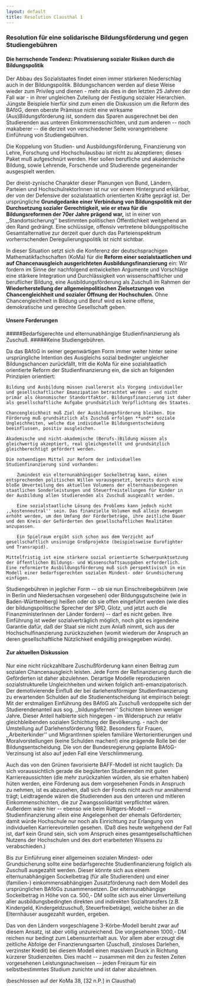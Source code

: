 ```yaml
--- 
layout: default
title: Resolution Clausthal 1
---
```

### Resolution für eine solidarische Bildungsförderung und gegen Studiengebühren

#### Die herrschende Tendenz: Privatisierung sozialer Risiken durch die Bildungspolitik

Der Abbau des Sozialstaates findet einen immer stärkeren Niederschlag auch in der Bildungspolitik. Bildungschancen werden auf diese Weise wieder zum Privileg und dienen - mehr als dies in den letzten 25 Jahren der Fall war - in ihrer ungleichen Zuteilung der Festigung sozialer Hierarchien. Jüngste Beispiele hierfür sind zum einen die Diskussion um die Reform des BAföG, deren oberste Prämisse nicht eine wirksame (Aus)Bildungsförderung ist, sondern das Sparen ausgerechnet bei den Studierenden aus unteren Einkommensschichten, und zum anderen -- noch makaberer -- die derzeit von verschiedener Seite vorangetriebene Einführung von Studiengebühren.

Die Koppelung von Studien- und Ausbildungsförderung, Finanzierung von Lehre, Forschung und Hochschulausbau ist nicht zu akzeptieren; dieses Paket muß aufgeschnürt werden. Hier sollen berufliche und akademische Bildung, sowie Lehrende, Forschende und Studierende gegeneinander ausgespielt werden.

Der dreist-zynische Charakter dieser Planungen von Bund, Ländern, Parteien und HochschulrektorInnen ist nur vor einem Hintergrund erklärbar, der von der Defensive der sozialstaatlich orientierten Kräfte geprägt ist. Der ursprüngliche **Grundgedanke einer Verbindung von Bildungspolitik mit der Durchsetzung sozialer Gerechtigkeit, wie er etwa für die Bildungsreformen der 70er Jahre prägend war,** ist in einer von ,,Standortsicherung'' bestimmten politischen Öffentlichkeit weitgehend an den Rand gedrängt. Eine schlüssige, offensiv vertretene bildungspolitische Gesamtalternative zur derzeit quer durch das Parteienspektrum vorherrschenden Deregulierungspolitik ist nicht sichtbar.

In dieser Situation setzt sich die Konferenz der deutschsprachigen Mathematikfachschaften (KoMa) für die **Reform einer sozialstaatlichen und auf Chancenausgleich ausgerichteten Ausbildungsfinanzierung** ein: Wir fordern im Sinne der nachfolgend entwickelten Argumente und Vorschläge eine stärkere Integration und Durchlässigkeit von wissenschaftlicher und beruflicher Bildung, eine Ausbildungsförderung als Zuschuß im Rahmen der **Wiederherstellung der allgemeinpolitischen Zielsetzungen von Chancengleichheit und sozialer Öffnung der Hochschulen.** Ohne Chancengleichheit in Bildung und Beruf wird es keine offene, demokratische und gerechte Gesellschaft geben.

 
#### Unsere Forderungen

#####Bedarfsgerechte und elternunabhängige Studienfinanzierung als Zuschuß.
#####Keine Studiengebühren.

Da das BAföG in seiner gegenwärtigen Form immer weiter hinter seine ursprüngliche Intention des Ausgleichs sozial bedingter ungleicher Bildungschancen zurückfällt, tritt die KoMa für eine sozialstaatlich orientierte Reform der Studienfinanzierung ein, die sich an folgenden Prinzipien orientiert:

 

    Bildung und Ausbildung müssen zuallererst als Vorgang individueller und gesellschaftlicher Emanzipation betrachtet werden - und nicht primär als ökonomischer Standortfaktor. Bildungsfinanzierung ist daher als gesellschaftliche Aufgabe grundsätzlich Verpflichtung des Staates.

    Chancengleichheit muß Ziel der Ausbildungsförderung bleiben. Die Förderung muß grundsätzlich als Zuschuß erfolgen **und** soziale Ungleichheiten, welche die individuelle Bildungsentscheidung beeinflussen, positiv ausgleichen.

    Akademische und nicht-akademische (Berufs-)Bildung müssen als gleichwertig akzeptiert, real gleichgestellt und grundsätzlich gleichberechtigt gefördert werden.

    Die notwendigen Mittel zur Reform der individuellen Studienfinanzierung sind vorhanden:

        Zumindest ein elternunabhängiger Sockelbetrag kann, einen entsprechenden politischen Willen vorausgesetzt, bereits durch eine bloße Umverteilung des aktuellen Volumens der elternhausbezogenen staatlichen Sonderleistungen und Steuerfreistellungen für Kinder in der Ausbildung allen Studierenden als Zuschuß ausgezahlt werden.

        Eine sozialstaatliche Lösung des Problems kann jedoch nicht ,,kostenneutral'' sein. Das finanzielle Volumen muß allein deswegen erhöht werden, um den Umfang der Förderbeträge, ihre zeitliche Dauer und den Kreis der Geförderten den gesellschaftlichen Realitäten anzupassen.

        Ein Spielraum ergibt sich schon aus dem Verzicht auf gesellschaftlich unsinnige Großprojekte (beispielsweise Eurofighter und Transrapid). 

    Mittelfristig ist eine stärkere sozial orientierte Schwerpunktsetzung der öffentlichen Bildungs- und Wissenschaftsausgaben erforderlich. Eine reformierte Ausbildungsförderung muß sich perspektivisch in ein Modell einer bedarfsgerechten sozialen Mindest- oder Grundsicherung einfügen.

Studiengebühren in jeglicher Form -- ob sie nun Einschreibegebühren (wie in Berlin und Niedersachsen vorgesehen) oder Bildungsgutscheine (wie in Baden-Württemberg) heißen oder ob sie offen eingeführt werden (wie dies der bildungspolitische Sprecher der SPD, Glotz, und jetzt auch die FinanzministerInnen der Länder fordern) -- darf es nicht geben. Ihre Einführung ist weder sozialverträglich möglich, noch gibt es irgendeine Garantie dafür, daß der Staat sie nicht zum Anlaß nimmt, sich aus der Hochschulfinanzierung zurückzuziehen (womit wiederum der Anspruch an deren gesellschaftliche Nützlichkeit endgültig preisgegeben würde).

#### Zur aktuellen Diskussion

Nur eine nicht rückzahlbare Zuschußförderung kann einen Beitrag zum sozialen Chancenausgleich leisten. Jede Form der Refinanzierung durch die Geförderten ist daher abzulehnen. Derartige Modelle reproduzieren sozialstrukturelle Ungleichheiten und wirken folglich anti-emanzipatorisch. Der demotivierende Einfluß der bei darlehensförmiger Studienfinanzierung zu erwartenden Schulden auf die Studienentscheidung ist empirisch belegt: Mit der erstmaligen Einführung des BAföG als Zuschuß verdoppelte sich der Studierendenanteil aus sog. ,,bildungsfernen'' Schichten binnen weniger Jahre. Dieser Anteil halbierte sich hingegen - im Widerspruch zur relativ gleichbleibenden sozialen Schichtung der Bevölkerung. - nach der Umstellung auf Darlehensförderung 1982. Besonders für Frauen, ,,Arbeiterkinder'' und MigrantInnen spielen familiäre Wertorientierungen und Moralvorstellungen (keine Schulden machen!) eine prägende Rolle bei der Bildungsentscheidung. Die von der Bundesregierung geplante BAföG-Verzinsung ist also auf jeden Fall eine Verschlimmerung.

Auch das von den Grünen favorisierte BAFF-Modell ist nicht tauglich: Da sich voraussichtlich gerade die begüterten Studierenden mit guten Karriereaussichten (die mehr zurückzahlen würden, als sie erhalten haben) hüten werden, eine Förderung aus dem vorgesehenen Fonds in Anspruch zu nehmen, ist es abzusehen, daß sich der Fonds nicht auch nur annähernd trägt; Leidtragende wären die Studierenden aus den unteren und mitleren Einkommenschichten, die zur Zwangssolidarität verpflichtet wären. Außerdem wäre hier -- ebenso wie beim Rüttgers-Modell -- Studienfinanzierung allein eine Angelegenheit der ehemals Geförderten; damit würde Hochschule nur noch als Einrichtung zur Erlangung von individuellen Karrierevorteilen gesehen. (Daß dies heute weitgehend der Fall ist, darf kein Grund sein, sich vom Anspruch eines gesamtgesellschaftlichen Nutzens der Hochschulen und des dort erarbeiteten Wissens zu verabschieden.)

Bis zur Einführung einer allgemeinen sozialen Mindest- oder Grundsicherung sollte eine bedarfsgerechte Studienfinanzierung folglich als Zuschuß ausgezahlt werden. Dieser könnte sich aus einem elternunabhängigen Sockelbetrag (für alle Studierenden) und einer (familien-) einkommensabhängigen Zusatzförderung nach dem Modell des ursprünglichen BAföGs zusammensetzen. Der elternunabhängige Sockelbetrag in Höhe von ca. 500,- DM sollte sich aus einer Umverteilung aller ausbildungsbedingten direkten und indirekten Sozialtransfers (z.B. Kindergeld, Kindergeldzuschuß, Steuerfreibeträge), welche bisher an die Elternhäuser ausgezahlt wurden, ergeben.

Das von den Ländern vorgeschlagene 3-Körbe-Modell beruht zwar auf diesem Ansatz, ist aber völlig unzureichend. Die vorgesehenen 1000,- DM reichen nur bedingt zum Lebensunterhalt aus. Vor allem aber erzeugt die zeitliche Abfolge der Finanzierungsarten (Zuschuß, zinsloses Darlehen, verzinster Kredit) bei diesem Modell einen massiven Druck in Richtung kürzerer Studienzeiten. Dies macht -- zusammen mit den zu festen Zeiten vorgesehenen Leistungsnachweisen -- jeden Freiraum für ein selbstbestimmtes Studium zunichte und ist daher abzulehnen.

(beschlossen auf der KoMa 38, [32 n.P.] in Clausthal)
